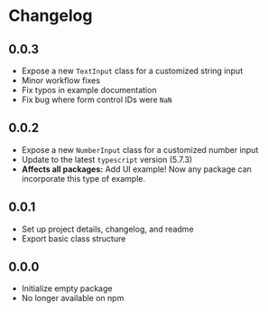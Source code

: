 # Changelog

## 0.0.3

- Expose a new `TextInput` class for a customized string input
- Minor workflow fixes
- Fix typos in example documentation
- Fix bug where form control IDs were `NaN`

## 0.0.2

- Expose a new `NumberInput` class for a customized number input
- Update to the latest `typescript` version (5.7.3)
- **Affects all packages:** Add UI example! Now any package can incorporate this type of example.

## 0.0.1

- Set up project details, changelog, and readme
- Export basic class structure

## 0.0.0

- Initialize empty package
- No longer available on npm